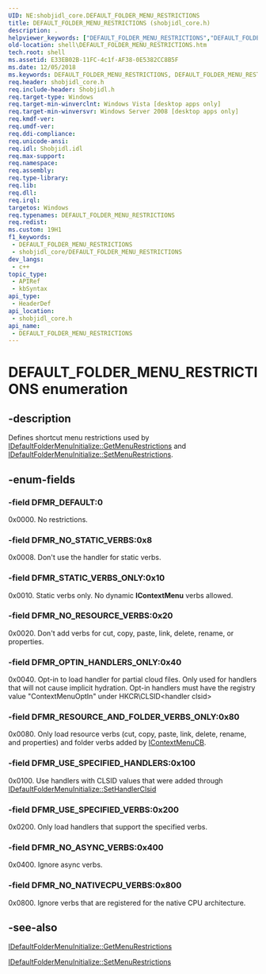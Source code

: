 ```yaml
---
UID: NE:shobjidl_core.DEFAULT_FOLDER_MENU_RESTRICTIONS
title: DEFAULT_FOLDER_MENU_RESTRICTIONS (shobjidl_core.h)
description: .
helpviewer_keywords: ["DEFAULT_FOLDER_MENU_RESTRICTIONS","DEFAULT_FOLDER_MENU_RESTRICTIONS enumeration [Windows Shell]","DFMR_DEFAULT","DFMR_NO_ASYNC_VERBS","DFMR_NO_RESOURCE_VERBS","DFMR_NO_STATIC_VERBS","DFMR_OPTIN_HANDLERS_ONLY","DFMR_RESOURCE_AND_FOLDER_VERBS_ONLY","DFMR_STATIC_VERBS_ONLY","DFMR_USE_SPECIFIED_HANDLERS","DFMR_USE_SPECIFIED_VERBS","shell.DEFAULT_FOLDER_MENU_RESTRICTIONS","shobjidl_core/DEFAULT_FOLDER_MENU_RESTRICTIONS","shobjidl_core/DFMR_DEFAULT","shobjidl_core/DFMR_NO_ASYNC_VERBS","shobjidl_core/DFMR_NO_RESOURCE_VERBS","shobjidl_core/DFMR_NO_STATIC_VERBS","shobjidl_core/DFMR_OPTIN_HANDLERS_ONLY","shobjidl_core/DFMR_RESOURCE_AND_FOLDER_VERBS_ONLY","shobjidl_core/DFMR_STATIC_VERBS_ONLY","shobjidl_core/DFMR_USE_SPECIFIED_HANDLERS","shobjidl_core/DFMR_USE_SPECIFIED_VERBS"]
old-location: shell\DEFAULT_FOLDER_MENU_RESTRICTIONS.htm
tech.root: shell
ms.assetid: E33EB02B-11FC-4c1f-AF38-0E5382CC8B5F
ms.date: 12/05/2018
ms.keywords: DEFAULT_FOLDER_MENU_RESTRICTIONS, DEFAULT_FOLDER_MENU_RESTRICTIONS enumeration [Windows Shell], DFMR_DEFAULT, DFMR_NO_ASYNC_VERBS, DFMR_NO_RESOURCE_VERBS, DFMR_NO_STATIC_VERBS, DFMR_OPTIN_HANDLERS_ONLY, DFMR_RESOURCE_AND_FOLDER_VERBS_ONLY, DFMR_STATIC_VERBS_ONLY, DFMR_USE_SPECIFIED_HANDLERS, DFMR_USE_SPECIFIED_VERBS, shell.DEFAULT_FOLDER_MENU_RESTRICTIONS, shobjidl_core/DEFAULT_FOLDER_MENU_RESTRICTIONS, shobjidl_core/DFMR_DEFAULT, shobjidl_core/DFMR_NO_ASYNC_VERBS, shobjidl_core/DFMR_NO_RESOURCE_VERBS, shobjidl_core/DFMR_NO_STATIC_VERBS, shobjidl_core/DFMR_OPTIN_HANDLERS_ONLY, shobjidl_core/DFMR_RESOURCE_AND_FOLDER_VERBS_ONLY, shobjidl_core/DFMR_STATIC_VERBS_ONLY, shobjidl_core/DFMR_USE_SPECIFIED_HANDLERS, shobjidl_core/DFMR_USE_SPECIFIED_VERBS
req.header: shobjidl_core.h
req.include-header: Shobjidl.h
req.target-type: Windows
req.target-min-winverclnt: Windows Vista [desktop apps only]
req.target-min-winversvr: Windows Server 2008 [desktop apps only]
req.kmdf-ver: 
req.umdf-ver: 
req.ddi-compliance: 
req.unicode-ansi: 
req.idl: Shobjidl.idl
req.max-support: 
req.namespace: 
req.assembly: 
req.type-library: 
req.lib: 
req.dll: 
req.irql: 
targetos: Windows
req.typenames: DEFAULT_FOLDER_MENU_RESTRICTIONS
req.redist: 
ms.custom: 19H1
f1_keywords:
 - DEFAULT_FOLDER_MENU_RESTRICTIONS
 - shobjidl_core/DEFAULT_FOLDER_MENU_RESTRICTIONS
dev_langs:
 - c++
topic_type:
 - APIRef
 - kbSyntax
api_type:
 - HeaderDef
api_location:
 - shobjidl_core.h
api_name:
 - DEFAULT_FOLDER_MENU_RESTRICTIONS
---
```


# DEFAULT_FOLDER_MENU_RESTRICTIONS enumeration


## -description

Defines shortcut menu restrictions used by [IDefaultFolderMenuInitialize::GetMenuRestrictions](nf-shobjidl_core-idefaultfoldermenuinitialize-getmenurestrictions.md) and [IDefaultFolderMenuInitialize::SetMenuRestrictions](nf-shobjidl_core-idefaultfoldermenuinitialize-setmenurestrictions.md).

## -enum-fields

### -field DFMR_DEFAULT:0

0x0000. No restrictions.

### -field DFMR_NO_STATIC_VERBS:0x8

0x0008. Don't use the handler for static verbs.

### -field DFMR_STATIC_VERBS_ONLY:0x10

0x0010. Static verbs only. No dynamic **IContextMenu** verbs allowed.

### -field DFMR_NO_RESOURCE_VERBS:0x20

0x0020. Don't add verbs for cut, copy, paste, link, delete, rename, or properties.

### -field DFMR_OPTIN_HANDLERS_ONLY:0x40

0x0040. Opt-in to load handler for partial cloud files. Only used for handlers that will not cause implicit hydration. Opt-in handlers must have the registry value "ContextMenuOptIn" under HKCR\CLSID\<handler clsid>

### -field DFMR_RESOURCE_AND_FOLDER_VERBS_ONLY:0x80

0x0080. Only load resource verbs (cut, copy, paste, link, delete, rename, and properties) and folder verbs added by [IContextMenuCB](nn-shobjidl_core-icontextmenucb.md).

### -field DFMR_USE_SPECIFIED_HANDLERS:0x100

0x0100. Use handlers with CLSID values that were added through [IDefaultFolderMenuInitialize::SetHandlerClsid](nf-shobjidl_core-idefaultfoldermenuinitialize-sethandlerclsid.md)

### -field DFMR_USE_SPECIFIED_VERBS:0x200

0x0200. Only load handlers that support the specified verbs.

### -field DFMR_NO_ASYNC_VERBS:0x400

0x0400. Ignore async verbs.

### -field DFMR_NO_NATIVECPU_VERBS:0x800

0x0800. Ignore verbs that are registered for the native CPU architecture.

## -see-also

<a href="/windows/desktop/api/shobjidl_core/nf-shobjidl_core-idefaultfoldermenuinitialize-getmenurestrictions">IDefaultFolderMenuInitialize::GetMenuRestrictions</a>



<a href="/windows/desktop/api/shobjidl_core/nf-shobjidl_core-idefaultfoldermenuinitialize-setmenurestrictions">IDefaultFolderMenuInitialize::SetMenuRestrictions</a>
